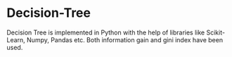 # Decision-Tree

Decision Tree is implemented in Python with the help of libraries like Scikit-Learn, Numpy, Pandas etc. Both information gain and gini index have been used.
